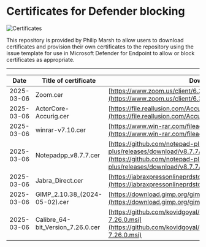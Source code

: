 # Certificates for Defender blocking

![Certificates](https://img.shields.io/badge/Certificates-7-blue)
 
This repository is provided by Philip Marsh to allow users to download certificates and provision their own certificates to the repository using the issue template for use in Microsoft Defender for Endpoint to allow or block certificates as appropriate.

---

| Date       | Title of certificate | Download link of software |
|------------|----------------------|---------------------------|
| 2025-03-06 | Zoom.cer | [https://www.zoom.us/client/6.3.11.60501/ZoomInstallerFull.exe?archType=x64](https://www.zoom.us/client/6.3.11.60501/ZoomInstallerFull.exe?archType=x64) |
| 2025-03-06 | ActorCore-Accurig.cer | [https://file.reallusion.com/AccuRig_Webinstaller.exe](https://file.reallusion.com/AccuRig_Webinstaller.exe) |
| 2025-03-06 | winrar-v7.10.cer | [https://www.win-rar.com/fileadmin/winrar-versions/winrar/winrar-x64-710.exe](https://www.win-rar.com/fileadmin/winrar-versions/winrar/winrar-x64-710.exe) |
| 2025-03-06 | Notepadpp_v8.7.7.cer | [https://github.com/notepad-plus-plus/notepad-plus-plus/releases/download/v8.7.7/npp.8.7.7.Installer.x64.exe](https://github.com/notepad-plus-plus/notepad-plus-plus/releases/download/v8.7.7/npp.8.7.7.Installer.x64.exe) |
| 2025-03-06 | Jabra_Direct.cer | [https://jabraxpressonlineprdstor.blob.core.windows.net/jdo/JabraDirectSetup.exe](https://jabraxpressonlineprdstor.blob.core.windows.net/jdo/JabraDirectSetup.exe) |
| 2025-03-06 | GIMP_2.10.38_(2024-05-02).cer | [https://download.gimp.org/gimp/v2.10/windows/gimp-2.10.38-setup-1.exe](https://download.gimp.org/gimp/v2.10/windows/gimp-2.10.38-setup-1.exe) |
| 2025-03-06 | Calibre_64-bit_Version_7.26.0.cer | [https://github.com/kovidgoyal/calibre/releases/download/v7.26.0/calibre-64bit-7.26.0.msi](https://github.com/kovidgoyal/calibre/releases/download/v7.26.0/calibre-64bit-7.26.0.msi) |
